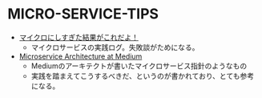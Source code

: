 # MICRO-SERVICE-TIPS

- [マイクロにしすぎた結果がこれだよ！](https://www.slideshare.net/mosa_siru/ss-64839846)
  - マイクロサービスの実践ログ。失敗談がためになる。
- [Microservice Architecture at Medium](https://medium.engineering/microservice-architecture-at-medium-9c33805eb74f)
  - Mediumのアーキテクトが書いたマイクロサービス指針のようなもの
  - 実践を踏まえてこうするべきだ、というのが書かれており、とても参考になる。